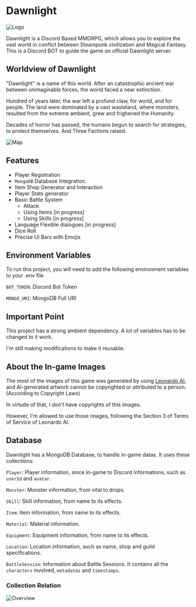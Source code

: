 # Dawnlight
![Logo](https://i.imgur.com/MoUQVQS.png)

Dawnlight is a Discord Based MMORPG, which allows you to explore the vast world in conflict between Steampunk civilization and Magical Fantasy. This is a Discord BOT to guide the game on official Dawnlight server.
## Worldview of Dawnlight

"Dawnlight" is a name of this world. After an catastrophic ancient war between unimaginable forces, the world faced a near extinction.

Hundred of years later, the war left a profund claw, for world, and for people. The land were dominated by a vast wasteland, where monsters, resulted from the extreme ambient, grew and frighened the Humanity.

Decades of horror has passed, the humans begun to search for strategies, to protect themselves. And Three Factions raised.

![Map](https://i.imgur.com/CgE454H.jpeg)

## Features

- Player Registration
- `MongoDB` Database Integration.
- Item Shop Generator and Interaction
- Player Stats generator
- Basic Battle System
    - Attack
    - Using Items [in progress]
    - Using Skills [in progress]
- Language Flexible dialogues [in progress]
- Dice Roll
- Precise UI Bars with Emojis
## Environment Variables

To run this project, you will need to add the following environment variables to your .env file

`BOT_TOKEN`: Discord Bot Token

`MONGO_URI`: MongoDB Full URI


## Important Point

This project has a strong ambient dependency.
A lot of variables has to be changed to it work.

I'm still making modifications to make it reusable.
## About the In-game Images

The most of the images of this game was generated by using [Leonardo AI](https://leonardo.ai/), and AI-generated artwork cannot be copyrighted or attributed to a person. (According to Copyright Laws)

In virtude of that, I don't have copyrights of this images.

However, I'm allowed to use those images, following the Section 3 of Terms of Service of Leonardo AI.
## Database

Dawnlight has a MongoDB Database, to handle in-game datas.
It uses these collections:

`Player`: Player information, since in-game to Discord informations, such as `userId` and `avatar`.

`Monster`: Monster information, from vital to drops.

`Skill`: Skill information, from name to its effects.

`Item`: Item information, from name to its effects.

`Material`: Material information.

`Equipment`: Equipment information, from name to its effects.

`Location`: Location information, such as name, shop and guild specifications.

`BattleSession`: Information about Battle Sessions. It contains all the `characters` involved, `metadatas` and `timestamps`.


### Collection Relation
![Overview](https://i.imgur.com/MHaXNTe.png)